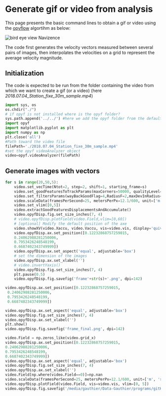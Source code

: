 # Generate gif or video from analysis

This page presents the basic command lines to obtain a gif or video using the [opyflow](/ReadMe.md) algortihm as below:

![bird eye view Navizence](/test/Test_Navizence/gif/example_Navizence_Drone.gif)


The code first generates the velocity vectors measured between several pairs of images, then interpolates the velocities on a grid to represent the average velocity magnitude. 


## Initialization

The code is expected to be run from the folder containing the video from which we want to create a gif (or a video) (here *2018.07.04_Station_fixe_30m_sample.mp4*)


```python
import sys, os
os.chdir("./")
# if opyf is not installed where is the opyf folder?
sys.path.append('../../') #here we add the opyf folder from the default *2018.07.04_Station_fixe_30m_sample.mp4* folder (opyf/test/Test_Navizence).
import opyf 
import matplotlib.pyplot as plt
import numpy as np
plt.close('all')
#Path toward the video file
filePath='./2018.07.04_Station_fixe_30m_sample.mp4'
#set the opyf videoAnalyzer object
video=opyf.videoAnalyzer(filePath)
```


## Generate images with vectors
```python
for s in range(20,50,5):
    video.set_vecTime(Ntot=2, step=2, shift=1, starting_frame=s)
    video.set_goodFeaturesToTrackParams(maxCorners=50000, qualityLevel=0.001)
    video.set_filtersParams(wayBackGoodFlag=4,RadiusF=2,maxDevInRadius=1,CLAHE=True)
    video.scaleData(framesPerSecond=25, metersPerPx=12.1/600, unit=['m', 's'], origin=[0,video.Hvis])
    video.set_vlim([0,5])
    video.extractGoodFeaturesDisplacementsAndAccumulate()
    video.opyfDisp.fig.set_size_inches(7, 4)
    # video.opyfDisp.plotField(video.Field,vlim=[0,60])
    # [optional] Modify the default position of the axe
    video.showXV(video.Xaccu, video.Vaccu, vis=video.vis, display='quiver',nvec=5000,vlim=[0,5])
    video.opyfDisp.ax.set_position([0.12232868757259015,
    0.24062988281250006,
    0.7953426248548199,
    0.6687402343749999])
    video.opyfDisp.ax.set_aspect('equal', adjustable='box')
    # set the dimension of the images
    video.opyfDisp.ax.set_xlabel('')
    # video.invertYaxis()
    video.opyfDisp.fig.set_size_inches(7, 4)
    plt.pause(0.5)
    video.opyfDisp.fig.savefig('frame'+str(s)+'.png', dpi=142)

```

```python
video.opyfDisp.ax.set_position([0.12232868757259015,
 0.24062988281250006,
 0.7953426248548199,
 0.6687402343749999])

video.opyfDisp.ax.set_aspect('equal', adjustable='box')
video.opyfDisp.fig.set_size_inches(7, 4)
video.opyfDisp.ax.set_xlabel('')
plt.show()
video.opyfDisp.fig.savefig('frame_final.png', dpi=142)
```


```python
video.Field = np.zeros_like(video.grid_x)
video.opyfDisp.ax.set_position([0.12232868757259015,
0.24062988281250006,
0.7953426248548199,
0.6687402343749999])
video.opyfDisp.ax.set_aspect('equal', adjustable='box')
video.opyfDisp.fig.set_size_inches(7, 4)
video.opyfDisp.ax.set_xlabel('')
video.Field[np.where(video.Field==0)]=np.nan
video.scaleData(framesPerSecond=25, metersPerPx=12.1/600, unit=['m', 's'], origin=[0,video.Hvis])
video.opyfDisp.plotField(video.Field, vis=video.vis, vlim=[0, 5])
video.opyfDisp.fig.savefig('/media/gauthier/Data-Gauthier/programs/gitHub/opyflow/test/Test_Navizence/gif/init.png', dpi=142)

```